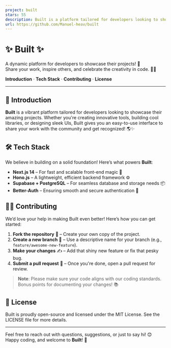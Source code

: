 ```yaml
---
project: built
stars: 55
description: Built is a platform tailored for developers looking to showcase their amazing projects. Whether you're creating innovative tools, building cool libraries, or designing sleek UIs, Built gives you an easy-to-use interface to share your work with the community and get recognized! 
url: https://github.com/Manuel-heav/built
---
```


✨ Built ✨
=========

A dynamic platform for developers to showcase their projects! 🌟  
Share your work, inspire others, and celebrate the creativity in code. 👨‍💻

**Introduction** · **Tech Stack** · **Contributing** · **License**

* * *

🚀 Introduction
---------------

**Built** is a vibrant platform tailored for developers looking to showcase their amazing projects. Whether you're creating innovative tools, building cool libraries, or designing sleek UIs, Built gives you an easy-to-use interface to share your work with the community and get recognized! 🌎✨

🛠️ Tech Stack
--------------

We believe in building on a solid foundation! Here’s what powers **Built**:

-   **Next.js 14** – For fast and scalable front-end magic 🧙
-   **Hono.js** – A lightweight, efficient backend framework ⚙️
-   **Supabase + PostgreSQL** – For seamless database and storage needs 📦
-   **Better-Auth** – Ensuring smooth and secure authentication 🔐

👩‍💻 Contributing
------------------

We’d love your help in making Built even better! Here’s how you can get started:

1.  **Fork the repository** 🍴 – Create your own copy of the project.
2.  **Create a new branch** 🌿 – Use a descriptive name for your branch (e.g., `feature/awesome-new-feature`).
3.  **Make your changes** ✍️ – Add that shiny new feature or fix that pesky bug.
4.  **Submit a pull request** 🔄 – Once you're done, open a pull request for review.

> **Note**: Please make sure your code aligns with our coding standards. Bonus points for documenting your changes! 📚

📜 License
----------

Built is proudly open-source and licensed under the MIT License. See the LICENSE file for more details.

* * *

Feel free to reach out with questions, suggestions, or just to say hi! 😊 Happy coding, and welcome to **Built**! 🎉
